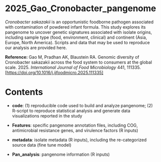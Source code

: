 # 2025_Gao_Cronobacter_pangenome

_Cronobacter sakazakii_ is an opportunistic foodborne pathogen associated with contamination of powdered infant formula. This study explores its pangenome to uncover genetic signatures associated with isolate origins, including sample type (food, environment, clinical) and continent (Asia, Europe, North America). Scripts and data that may be used to reproduce our analysis are provided here.

**Reference:** Gao M, Pradhan AK, Blaustein RA. Genomic diversity of Cronobacter sakazakii across the food system to consumers at the global scale. 2025. _International Journal of Food Microbiology_ 441, 111335. [https://doi.org/10.1016/j.ijfoodmicro.2025.111335]

# Contents

* **code**: (1) reproducible code used to build and analyze pangenome; (2) R-script to reproduce statistical analysis and generate data visualizations reported in the study

* **Features**: specific pangenome annotation files, including COG, antimicrobial resistance genes, and virulence factors (R inputs)

* **metadata**: isolate metadata (R inputs), including the re-categorized source data (fine tune model)

* **Pan_analysis**: pangenome information (R inputs)
